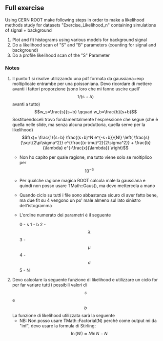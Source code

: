 ## Full exercise
Using CERN ROOT make following steps in order to make a likelihood methods study for datasets "Exercise_Likelihood_n" containing simulations of signal + background

1. Plot and fit histograms using various models for background signal  
2. Do a likelihood scan of "S" and "B" parameters (counting for signal and background)
3. Do a profile likelihood scan of the "S" Parameter
### Notes
1. Il punto 1 si risolve utilizzando una pdf formata da gaussiana+exp moltiplicate entrambe per una poissoniana. Devo ricordare di mettere avanti i fattori proporzione (sono loro che mi fanno uscire quell' $$1/(s+b)$$ avanti a tutto)
    $$w_s=\frac{s}{s+b} \qquad w_b=\frac{b}{s+b}$$
    Sostituendoceli trovo fondamentalmente l'espressione che segue (che è quella nelle slide, ma senza alcuna produttoria, quella serve per la likelihood) 
    $$f(x)= \frac{1}{s+b} \frac{(s+b)^N e^{-s+b}}{N!} \left( \frac{s}{\sqrt{2\pi\sigma^2}} e^{\frac{(x-\mu)^2}{2\sigma^2}} + \frac{b}{\lambda} e^{-\frac{x}{\lambda}} \right)$$ 
    - Non ho capito per quale ragione, ma tutto viene solo se moltiplico per $$10^{-6}$$
    - Per qualche ragione magica ROOT calcola male la gaussiana e quindi non posso usare TMath::Gaus(), ma devo mettercela a mano
    - Quando ciclo su tutti i file sono abbastanza sicuro di aver fatto bene, ma due fit su 4 vengono un po' male almeno sul lato sinistro dell'istogramma
    - L'ordine numerato dei parametri è il seguente

        0 - s
        1 - b
        2 - $$\lambda$$
        3 - $$\mu$$
        4 - $$\sigma$$
        5 - N
2. Devo calcolare la seguente funzione di likelihood e utilizzare un ciclo for per far variare tutti i possibili valori di $$s$$ e $$b$$
    La funzione di likelihood utilizzata sarà la seguente
    - NB: Non posso usare TMath::Factorial(N) perché come output mi da "inf", devo usare la formula di Stirling: $$\ln (N!)\approx N\ln N -N$$